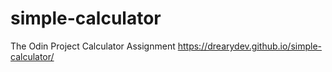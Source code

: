 # simple-calculator
The Odin Project Calculator Assignment
https://drearydev.github.io/simple-calculator/
